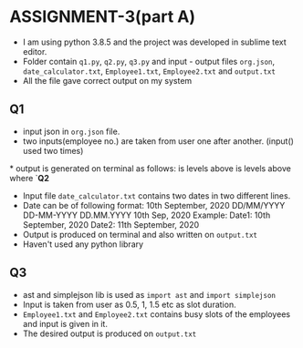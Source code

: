 # **ASSIGNMENT-3(part A)**
* I am using python 3.8.5 and the project was developed in sublime text editor.
* Folder contain `q1.py`, `q2.py`, `q3.py` and input - output files `org.json`, `date_calculator.txt`, `Employee1.txt`, `Employee2.txt` and `output.txt`
* All the file gave correct output on my system

## **Q1**
* input json in `org.json` file.
* two inputs(employee no.) are taken from user one after another. (input() used two times)
<emp1>
<emp2>
* output is generated on terminal as follows:
<xyz>
<xyz> is <number> levels above <emp1>
<xyz> is <number> levels above <emp2>
where `<xyz` is the leader of the input employees.

## **Q2**
* Input file `date_calculator.txt` contains two dates in two different lines.
* Date can be of following format:
10th September, 2020
DD/MM/YYYY
DD-MM-YYYY
DD.MM.YYYY
10th Sep, 2020
Example:
Date1: 10th September, 2020
Date2: 11th September, 2020
* Output is produced on terminal and also written on `output.txt` 
* Haven't used any python library

## **Q3**
* ast and simplejson lib is used as `import ast` and `import simplejson`
* Input is taken from user as 0.5, 1, 1.5 etc as slot duration.
* `Employee1.txt` and `Employee2.txt` contains busy slots of the employees and input is given in it.
* The desired output is produced on `output.txt`